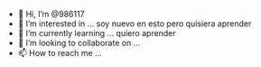 - 👋 Hi, I’m @986117
- 👀 I’m interested in ... soy nuevo en esto pero quisiera aprender 
- 🌱 I’m currently learning ... quiero aprender 
- 💞️ I’m looking to collaborate on ...
- 📫 How to reach me ...

<!---
986117/986117 is a ✨ special ✨ repository because its `README.md` (this file) appears on your GitHub profile.
You can click the Preview link to take a look at your changes.
--->
